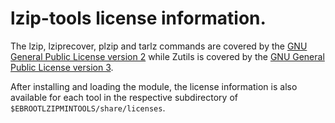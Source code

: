 # lzip-tools license information.

The lzip, lziprecover, plzip and tarlz commands are covered by the
[GNU General Public License version 2](https://www.gnu.org/licenses/old-licenses/gpl-2.0.html)
while Zutils is covered by the 
[GNU General Public License version 3](https://www.gnu.org/licenses/gpl-3.0.html).

After installing and loading the module, the license information is also available 
for each tool in the respective subdirectory of
`$EBROOTLZIPMINTOOLS/share/licenses`.
